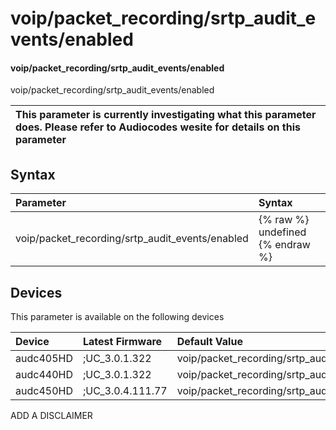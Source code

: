 ﻿---
description: voip/packet_recording/srtp_audit_events/enabled
search: false
---

# voip/packet_recording/srtp_audit_events/enabled

#### voip/packet_recording/srtp_audit_events/enabled

voip/packet_recording/srtp_audit_events/enabled


| This parameter is currently investigating what this parameter does. Please refer to Audiocodes wesite for details on this parameter | 
| :--- |

## Syntax
| Parameter | Syntax |
| :--- | :--- |
|voip/packet_recording/srtp_audit_events/enabled | {% raw %} undefined {% endraw %}|

## Devices
This parameter is available on the following devices

| Device | Latest Firmware | Default Value |
|:---|:---|:---|
| audc405HD | ;UC_3.0.1.322 | voip/packet_recording/srtp_audit_events/enabled=1 
| audc440HD | ;UC_3.0.1.322 | voip/packet_recording/srtp_audit_events/enabled=1 
| audc450HD | ;UC_3.0.4.111.77 | voip/packet_recording/srtp_audit_events/enabled=1 

ADD A DISCLAIMER
